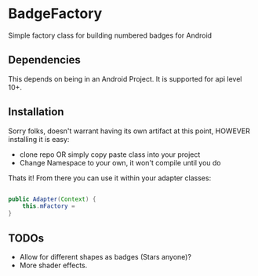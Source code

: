 # BadgeFactory
Simple factory class for building numbered badges for Android

## Dependencies
This depends on being in an Android Project.  It is supported for api level 10+.

## Installation

Sorry folks, doesn't warrant having its own artifact at this point, HOWEVER installing it is easy:

* clone repo OR simply copy paste class into your project
* Change Namespace to your own, it won't compile until you do

Thats it!  From there you can use it within your adapter classes:

```java

public Adapter(Context) {
    this.mFactory = 
}

```

## TODOs

* Allow for different shapes as badges (Stars anyone)?
* More shader effects.
